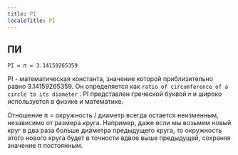 ```yaml
---
title: PI
localeTitle: PI
---
```

## ПИ

`PI = 𝜋 = 3.14159265359`

PI - математическая константа, значение которой приблизительно равно 3.14159265359. Он определяется как `ratio of circumference of a circle to its diameter` . PI представлен греческой буквой `𝜋` и широко используется в физике и математике.

Отношение π = окружность / диаметр всегда остается неизменным, независимо от размера круга. Например, даже если мы возьмем новый круг в два раза больше диаметра предыдущего круга, то окружность этого нового круга будет в точности вдвое выше предыдущей, сохраняя значение π постоянным.